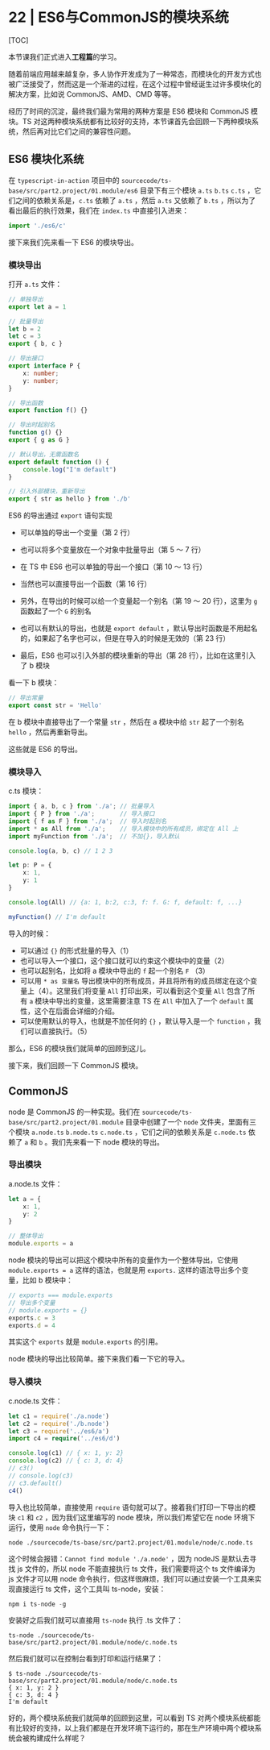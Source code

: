 #  22 | ES6与CommonJS的模块系统

[TOC]

本节课我们正式进入**工程篇**的学习。

随着前端应用越来越复杂，多人协作开发成为了一种常态，而模块化的开发方式也被广泛接受了，然而这是一个渐进的过程，在这个过程中曾经诞生过许多模块化的解决方案，比如说 CommonJS、AMD、CMD 等等。

经历了时间的沉淀，最终我们最为常用的两种方案是 ES6 模块和 CommonJS 模块。TS 对这两种模块系统都有比较好的支持，本节课首先会回顾一下两种模块系统，然后再对比它们之间的兼容性问题。

## ES6 模块化系统

在 `typescript-in-action` 项目中的 `sourcecode/ts-base/src/part2.project/01.module/es6` 目录下有三个模块 `a.ts` `b.ts` `c.ts` ，它们之间的依赖关系是，`c.ts` 依赖了 `a.ts` ，然后 `a.ts` 又依赖了 `b.ts` ，所以为了看出最后的执行效果，我们在 `index.ts` 中直接引入进来：

```ts
import './es6/c'
```

接下来我们先来看一下 ES6 的模块导出。

### 模块导出

打开 `a.ts` 文件：

```ts
// 单独导出
export let a = 1

// 批量导出
let b = 2
let c = 3
export { b, c }

// 导出接口
export interface P {
    x: number;
    y: number;
}

// 导出函数
export function f() {}

// 导出时起别名
function g() {}
export { g as G }

// 默认导出，无需函数名
export default function () {
    console.log("I'm default")
}

// 引入外部模块，重新导出
export { str as hello } from './b'
```

ES6 的导出通过 `export` 语句实现

- 可以单独的导出一个变量（第 2 行）
- 也可以将多个变量放在一个对象中批量导出（第 5 ～ 7 行）
- 在 TS 中 ES6 也可以单独的导出一个接口（第 10 ～ 13 行）
- 当然也可以直接导出一个函数（第 16 行）

- 另外，在导出的时候可以给一个变量起一个别名（第 19 ～ 20 行），这里为 `g` 函数起了一个 `G` 的别名
- 也可以有默认的导出，也就是 `export default` ，默认导出时函数是不用起名的，如果起了名字也可以，但是在导入的时候是无效的（第 23 行）
- 最后，ES6 也可以引入外部的模块重新的导出（第 28 行），比如在这里引入了 b 模块 

看一下 b 模块：

```ts
// 导出常量
export const str = 'Hello'
```

在 b 模块中直接导出了一个常量 `str` ，然后在 a 模块中给 `str` 起了一个别名 `hello` ，然后再重新导出。

这些就是 ES6 的导出。

### 模块导入

c.ts 模块：

```ts
import { a, b, c } from './a'; // 批量导入
import { P } from './a';       // 导入接口
import { f as F } from './a';  // 导入时起别名
import * as All from './a';    // 导入模块中的所有成员，绑定在 All 上
import myFunction from './a';  // 不加{}，导入默认

console.log(a, b, c) // 1 2 3

let p: P = {
    x: 1,
    y: 1
}

console.log(All) // {a: 1, b:2, c:3, f: f. G: f, default: f, ...}

myFunction() // I'm default
```

导入的时候：

- 可以通过 `{}` 的形式批量的导入（1）
- 也可以导入一个接口，这个接口就可以约束这个模块中的变量（2）
- 也可以起别名，比如将 a 模块中导出的 `f` 起一个别名 `F` （3）
- 可以用 `* as 变量名` 导出模块中的所有成员，并且将所有的成员绑定在这个变量上（4）。这里我们将变量 `All` 打印出来，可以看到这个变量 `All` 包含了所有 `a` 模块中导出的变量，这里需要注意 TS 在 `All` 中加入了一个 `default` 属性，这个在后面会详细的介绍。
- 可以使用默认的导入，也就是不加任何的 `{}` ，默认导入是一个 `function` ，我们可以直接执行。（5）

那么，ES6 的模块我们就简单的回顾到这儿。

接下来，我们回顾一下 CommonJS 模块。

## CommonJS 

node 是 CommonJS 的一种实现。我们在 `sourcecode/ts-base/src/part2.project/01.module` 目录中创建了一个 `node` 文件夹，里面有三个模块 `a.node.ts` `b.node.ts` `c.node.ts` ，它们之间的依赖关系是 `c.node.ts` 依赖了 `a` 和 `b` 。我们先来看一下 node 模块的导出。

### 导出模块

a.node.ts 文件：

```ts
let a = {
    x: 1,
    y: 2
}

// 整体导出
module.exports = a
```

node 模块的导出可以把这个模块中所有的变量作为一个整体导出，它使用 `module.exports = a` 这样的语法，也就是用 `exports.` 这样的语法导出多个变量，比如 b 模块中：

```ts
// exports === module.exports
// 导出多个变量
// module.exports = {}
exports.c = 3
exports.d = 4
```

其实这个 `exports` 就是 `module.exports` 的引用。

node 模块的导出比较简单。接下来我们看一下它的导入。

### 导入模块

c.node.ts 文件：

```ts
let c1 = require('./a.node')
let c2 = require('./b.node')
let c3 = require('../es6/a')
import c4 = require('../es6/d')

console.log(c1) // { x: 1, y: 2}
console.log(c2) // { c: 3, d: 4}
// c3()
// console.log(c3)
// c3.default()
c4()
```

导入也比较简单，直接使用 `require` 语句就可以了。接着我们打印一下导出的模块 `c1` 和 `c2` ，因为我们这里编写的 node 模块，所以我们希望它在 node 环境下运行，使用 `node` 命令执行一下：

```shell
node ./sourcecode/ts-base/src/part2.project/01.module/node/c.node.ts
```

这个时候会报错：`Cannot find module './a.node'` ，因为 nodeJS 是默认去寻找 js 文件的，所以 node 不能直接执行 ts 文件，我们需要将这个 ts 文件编译为 js 文件才可以用 node 命令执行，但这样很麻烦，我们可以通过安装一个工具来实现直接运行 ts 文件，这个工具叫 ts-node，安装：

```ts
npm i ts-node -g
```

安装好之后我们就可以直接用 `ts-node` 执行 .ts 文件了：

```shell
ts-node ./sourcecode/ts-base/src/part2.project/01.module/node/c.node.ts
```

然后我们就可以在控制台看到打印和运行结果了：

```shell
$ ts-node ./sourcecode/ts-base/src/part2.project/01.module/node/c.node.ts
{ x: 1, y: 2 }
{ c: 3, d: 4 }
I'm default
```



好的，两个模块系统我们就简单的回顾到这里，可以看到 TS 对两个模块系统都能有比较好的支持，以上我们都是在开发环境下运行的，那在生产环境中两个模块系统会被构建成什么样呢？

